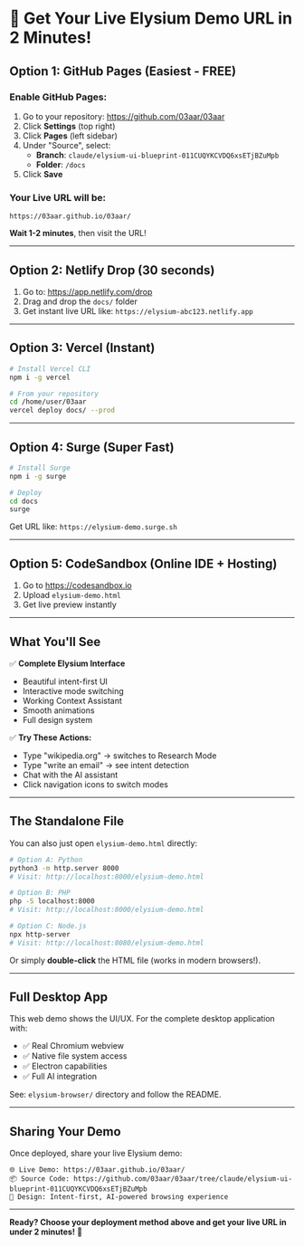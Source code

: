 # 🚀 Get Your Live Elysium Demo URL in 2 Minutes!

## Option 1: GitHub Pages (Easiest - FREE)

### Enable GitHub Pages:

1. Go to your repository: https://github.com/03aar/03aar
2. Click **Settings** (top right)
3. Click **Pages** (left sidebar)
4. Under "Source", select:
   - **Branch**: `claude/elysium-ui-blueprint-011CUQYKCVDQ6xsETjBZuMpb`
   - **Folder**: `/docs`
5. Click **Save**

### Your Live URL will be:
```
https://03aar.github.io/03aar/
```

**Wait 1-2 minutes**, then visit the URL!

---

## Option 2: Netlify Drop (30 seconds)

1. Go to: https://app.netlify.com/drop
2. Drag and drop the `docs/` folder
3. Get instant live URL like: `https://elysium-abc123.netlify.app`

---

## Option 3: Vercel (Instant)

```bash
# Install Vercel CLI
npm i -g vercel

# From your repository
cd /home/user/03aar
vercel deploy docs/ --prod
```

---

## Option 4: Surge (Super Fast)

```bash
# Install Surge
npm i -g surge

# Deploy
cd docs
surge
```

Get URL like: `https://elysium-demo.surge.sh`

---

## Option 5: CodeSandbox (Online IDE + Hosting)

1. Go to https://codesandbox.io
2. Upload `elysium-demo.html`
3. Get live preview instantly

---

## What You'll See

✅ **Complete Elysium Interface**
- Beautiful intent-first UI
- Interactive mode switching
- Working Context Assistant
- Smooth animations
- Full design system

✅ **Try These Actions:**
- Type "wikipedia.org" → switches to Research Mode
- Type "write an email" → see intent detection
- Chat with the AI assistant
- Click navigation icons to switch modes

---

## The Standalone File

You can also just open `elysium-demo.html` directly:

```bash
# Option A: Python
python3 -m http.server 8000
# Visit: http://localhost:8000/elysium-demo.html

# Option B: PHP
php -S localhost:8000
# Visit: http://localhost:8000/elysium-demo.html

# Option C: Node.js
npx http-server
# Visit: http://localhost:8080/elysium-demo.html
```

Or simply **double-click** the HTML file (works in modern browsers!).

---

## Full Desktop App

This web demo shows the UI/UX. For the complete desktop application with:
- ✅ Real Chromium webview
- ✅ Native file system access
- ✅ Electron capabilities
- ✅ Full AI integration

See: `elysium-browser/` directory and follow the README.

---

## Sharing Your Demo

Once deployed, share your live Elysium demo:

```
🌐 Live Demo: https://03aar.github.io/03aar/
📦 Source Code: https://github.com/03aar/03aar/tree/claude/elysium-ui-blueprint-011CUQYKCVDQ6xsETjBZuMpb
🎨 Design: Intent-first, AI-powered browsing experience
```

---

**Ready? Choose your deployment method above and get your live URL in under 2 minutes!** 🚀
